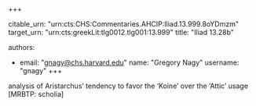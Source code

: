 +++


citable_urn: "urn:cts:CHS:Commentaries.AHCIP:Iliad.13.999.8oYDmzm"
target_urn: "urn:cts:greekLit:tlg0012.tlg001:13.999"
title: "Iliad 13.28b"

authors:
- email: "gnagy@chs.harvard.edu"
  name: "Gregory Nagy"
  username: "gnagy"
+++

<p>analysis of Aristarchus’ tendency to favor the ‘Koine’ over the ‘Attic’ usage [MRBTP: scholia]</p>